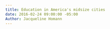 ```yaml
---
title: Education in America's midsize cities
date: 2016-02-24 09:00:00 -05:00
Author: Jacqueline Homann
---
```


